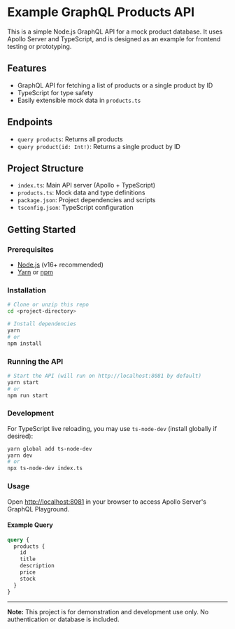 # Example GraphQL Products API

This is a simple Node.js GraphQL API for a mock product database. It uses Apollo Server and TypeScript, and is designed as an example for frontend testing or prototyping.

## Features

- GraphQL API for fetching a list of products or a single product by ID
- TypeScript for type safety
- Easily extensible mock data in `products.ts`

## Endpoints

- `query products`: Returns all products
- `query product(id: Int!)`: Returns a single product by ID

## Project Structure

- `index.ts`: Main API server (Apollo + TypeScript)
- `products.ts`: Mock data and type definitions
- `package.json`: Project dependencies and scripts
- `tsconfig.json`: TypeScript configuration

## Getting Started

### Prerequisites

- [Node.js](https://nodejs.org/) (v16+ recommended)
- [Yarn](https://yarnpkg.com/) or [npm](https://www.npmjs.com/)

### Installation

```bash
# Clone or unzip this repo
cd <project-directory>

# Install dependencies
yarn
# or
npm install
```

### Running the API

```bash
# Start the API (will run on http://localhost:8081 by default)
yarn start
# or
npm run start
```

### Development

For TypeScript live reloading, you may use `ts-node-dev` (install globally if desired):

```bash
yarn global add ts-node-dev
yarn dev
# or
npx ts-node-dev index.ts
```

### Usage

Open [http://localhost:8081](http://localhost:8081) in your browser to access Apollo Server's GraphQL Playground.

#### Example Query

```graphql
query {
  products {
    id
    title
    description
    price
    stock
  }
}
```

---

**Note:** This project is for demonstration and development use only. No authentication or database is included.

